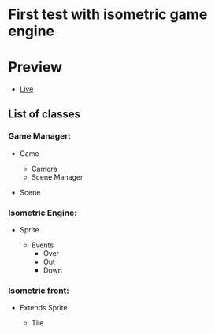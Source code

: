 # First test with isometric game engine

# Preview

* [Live](https://brunom76.github.io/canvasIso/preview/preview.html)

## List of classes

### Game Manager:

* Game

  *  Camera
  *  Scene Manager

* Scene

### Isometric Engine:

* Sprite

  *  Events
     * Over
     * Out
     * Down

### Isometric front:

* Extends Sprite

  * Tile
